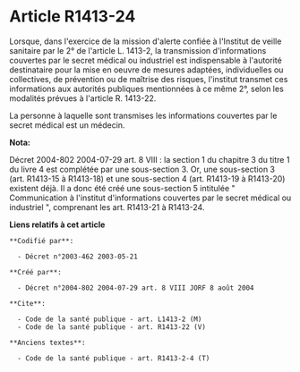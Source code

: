 # Article R1413-24

Lorsque, dans l'exercice de la mission d'alerte confiée à l'Institut de veille sanitaire par le 2° de l'article L. 1413-2, la
transmission d'informations couvertes par le secret médical ou industriel est indispensable à l'autorité destinataire pour la
mise en oeuvre de mesures adaptées, individuelles ou collectives, de prévention ou de maîtrise des risques, l'institut
transmet ces informations aux autorités publiques mentionnées à ce même 2°, selon les modalités prévues à l'article R.
1413-22.

La personne à laquelle sont transmises les informations couvertes par le secret médical est un médecin.

**Nota:**

Décret 2004-802 2004-07-29 art. 8 VIII : la section 1 du chapitre 3 du titre 1 du livre 4 est complétée par une sous-section
3. Or, une sous-section 3 (art. R1413-15 à R1413-18) et une sous-section 4 (art. R1413-19 à R1413-20) existent déjà. Il a
donc été créé une sous-section 5 intitulée " Communication à l'institut d'informations couvertes par le secret médical ou
industriel ", comprenant les art. R1413-21 à R1413-24.

**Liens relatifs à cet article**

	**Codifié par**:

	  - Décret n°2003-462 2003-05-21

	**Créé par**:

	  - Décret n°2004-802 2004-07-29 art. 8 VIII JORF 8 août 2004

	**Cite**:

	  - Code de la santé publique - art. L1413-2 (M)
	  - Code de la santé publique - art. R1413-22 (V)

	**Anciens textes**:

	  - Code de la santé publique - art. R1413-2-4 (T)
